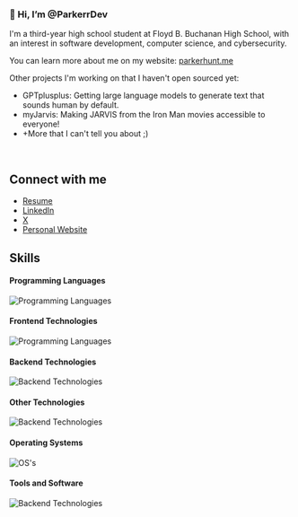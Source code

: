 ### 👋 Hi, I’m @ParkerrDev

I'm a third-year high school student at Floyd B. Buchanan High School, with an interest in software development, computer science, and cybersecurity.

You can learn more about me on my website: [parkerhunt.me](https://parkerhunt.me)

Other projects I'm working on that I haven't open sourced yet:
- GPTplusplus: Getting large language models to generate text that sounds human by default.
- myJarvis: Making JARVIS from the Iron Man movies accessible to everyone!
- +More that I can't tell you about ;)

<div align="center">
  <img alt="" src="https://github-readme-stats.vercel.app/api?username=ParkerrDev&theme=blueberry&count_private=true&hide_border=true&line_height=20">
  <img alt="" src="https://github-readme-stats.vercel.app/api/top-langs/?username=ParkerrDev&layout=compact&theme=blueberry&count_private=true&hide_border=true"> 
</div>

## Connect with me
- [Resume](https://parkerhunt.me/resume/)
- [LinkedIn](https://www.linkedin.com/)
- [X](https://x.com/AndrewParkerH)
- [Personal Website](https://parkerhunt.me)

## Skills
  
#### Programming Languages
![Programming Languages](https://skillicons.dev/icons?i=python,js,ts,rust,cpp,bash,nix)

#### Frontend Technologies
![Programming Languages](https://skillicons.dev/icons?i=html,css,sass)

#### Backend Technologies
![Backend Technologies](https://skillicons.dev/icons?i=nginx,flask,docker,mysql,sqlite,cloudflare)

#### Other Technologies
![Backend Technologies](https://skillicons.dev/icons?i=pytorch,sklearn,markdown,selenium,qt,opencv,bots)

#### Operating Systems
![OS's](https://skillicons.dev/icons?i=linux,nix,redhat,raspberrypi,kali,windows)

#### Tools and Software
![Backend Technologies](https://skillicons.dev/icons?i=vscode,neovim,obsidian,git,github,netlify,postman,figma,githubactions,gitlab,anaconda,ps)

